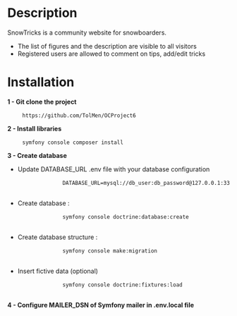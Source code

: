 # Description

SnowTricks is a community website for snowboarders.
- The list of figures and the description are visible to all visitors
- Registered users are allowed to comment on tips, add/edit tricks

# Installation

<p><strong>1 - Git clone the project</strong></p>
<pre>
    <code>https://github.com/TolMen/OCProject6</code>
</pre>

<p><strong>2 - Install libraries</strong></p>
<pre>
    <code>symfony console composer install</code>
</pre>

<p><strong>3 - Create database</strong></p>
<ul>
    <li>Update DATABASE_URL .env file with your database configuration
        <pre>
            <code>DATABASE_URL=mysql://db_user:db_password@127.0.0.1:3306/db_name</code>
        </pre>
    </li>
    <li>Create database : 
        <pre>
            <code>symfony console doctrine:database:create</code>
        </pre>
    </li>
    <li>Create database structure :
        <pre>
            <code>symfony console make:migration</code>
        </pre>
    </li>
    <li>Insert fictive data (optional)
        <pre>
            <code>symfony console doctrine:fixtures:load</code>
        </pre>
    </li>
</ul>

<p><strong>4 - Configure MAILER_DSN of Symfony mailer in .env.local file</strong></p>
